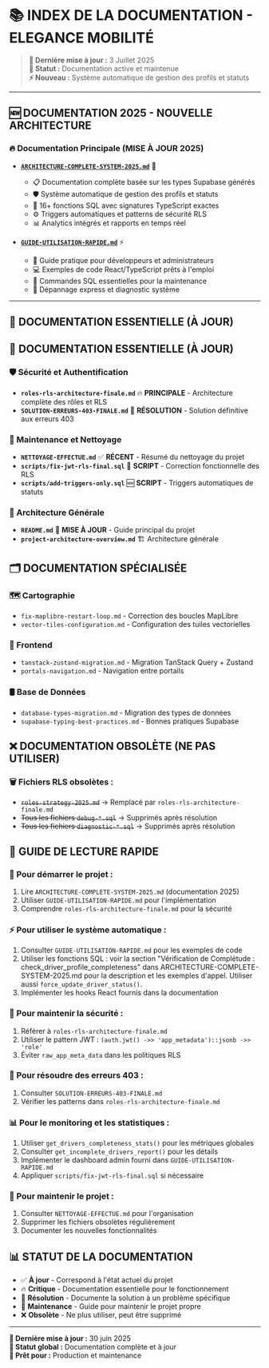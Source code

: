 # 📚 INDEX DE LA DOCUMENTATION - ELEGANCE MOBILITÉ

> **📅 Dernière mise à jour :** 3 Juillet 2025  
> **🎯 Statut :** Documentation active et maintenue  
> **⚡ Nouveau :** Système automatique de gestion des profils et statuts

---

## 🆕 **DOCUMENTATION 2025 - NOUVELLE ARCHITECTURE**

### **🔥 Documentation Principale (MISE À JOUR 2025)**
- **[`ARCHITECTURE-COMPLETE-SYSTEM-2025.md`](./ARCHITECTURE-COMPLETE-SYSTEM-2025.md)** 🌟
  - 📋 Documentation complète basée sur les types Supabase générés
  - 🛡️ Système automatique de gestion des profils et statuts
  - 🔧 16+ fonctions SQL avec signatures TypeScript exactes
  - ⚙️ Triggers automatiques et patterns de sécurité RLS
  - 📊 Analytics intégrés et rapports en temps réel

- **[`GUIDE-UTILISATION-RAPIDE.md`](./GUIDE-UTILISATION-RAPIDE.md)** ⚡
  - 🚀 Guide pratique pour développeurs et administrateurs
  - 💻 Exemples de code React/TypeScript prêts à l'emploi
  - 🔧 Commandes SQL essentielles pour la maintenance
  - 🐛 Dépannage express et diagnostic système

---

## 🎯 **DOCUMENTATION ESSENTIELLE (À JOUR)**

## 🎯 **DOCUMENTATION ESSENTIELLE (À JOUR)**

### **🛡️ Sécurité et Authentification**
- **`roles-rls-architecture-finale.md`** 🔥 **PRINCIPALE** - Architecture complète des rôles et RLS
- **`SOLUTION-ERREURS-403-FINALE.md`** 🎯 **RÉSOLUTION** - Solution définitive aux erreurs 403

### **🧹 Maintenance et Nettoyage**
- **`NETTOYAGE-EFFECTUE.md`** ✅ **RÉCENT** - Résumé du nettoyage du projet
- **`scripts/fix-jwt-rls-final.sql`** 🔧 **SCRIPT** - Correction fonctionnelle des RLS
- **`scripts/add-triggers-only.sql`** 🆕 **SCRIPT** - Triggers automatiques de statuts

### **📁 Architecture Générale**
- **`README.md`** 📖 **MISE À JOUR** - Guide principal du projet
- **`project-architecture-overview.md`** 🏗️ Architecture générale

## 🗂️ **DOCUMENTATION SPÉCIALISÉE**

### **🗺️ Cartographie**
- `fix-maplibre-restart-loop.md` - Correction des boucles MapLibre
- `vector-tiles-configuration.md` - Configuration des tuiles vectorielles

### **📱 Frontend**
- `tanstack-zustand-migration.md` - Migration TanStack Query + Zustand
- `portals-navigation.md` - Navigation entre portails

### **🛢️ Base de Données**
- `database-types-migration.md` - Migration des types de données
- `supabase-typing-best-practices.md` - Bonnes pratiques Supabase

## ❌ **DOCUMENTATION OBSOLÈTE (NE PAS UTILISER)**

### **🗑️ Fichiers RLS obsolètes :**
- ~~`roles-strategy-2025.md`~~ → Remplacé par `roles-rls-architecture-finale.md`
- ~~Tous les fichiers `debug-*.sql`~~ → Supprimés après résolution
- ~~Tous les fichiers `diagnostic-*.sql`~~ → Supprimés après résolution

## 🎯 **GUIDE DE LECTURE RAPIDE**

### **🚀 Pour démarrer le projet :**
1. Lire `ARCHITECTURE-COMPLETE-SYSTEM-2025.md` (documentation 2025)
2. Utiliser `GUIDE-UTILISATION-RAPIDE.md` pour l'implémentation
3. Comprendre `roles-rls-architecture-finale.md` pour la sécurité

### **⚡ Pour utiliser le système automatique :**
1. Consulter `GUIDE-UTILISATION-RAPIDE.md` pour les exemples de code
2. Utiliser les fonctions SQL : voir la section "Vérification de Complétude : check_driver_profile_completeness" dans ARCHITECTURE-COMPLETE-SYSTEM-2025.md pour la description et les exemples d'appel. Utiliser aussi `force_update_driver_status()`.
3. Implémenter les hooks React fournis dans la documentation

### **🔧 Pour maintenir la sécurité :**
1. Référer à `roles-rls-architecture-finale.md`
2. Utiliser le pattern JWT : `(auth.jwt() ->> 'app_metadata')::jsonb ->> 'role'`
3. Éviter `raw_app_meta_data` dans les politiques RLS

### **🐛 Pour résoudre des erreurs 403 :**
1. Consulter `SOLUTION-ERREURS-403-FINALE.md`
2. Vérifier les patterns dans `roles-rls-architecture-finale.md`

### **📊 Pour le monitoring et les statistiques :**
1. Utiliser `get_drivers_completeness_stats()` pour les métriques globales
2. Consulter `get_incomplete_drivers_report()` pour les détails
3. Implémenter le dashboard admin fourni dans `GUIDE-UTILISATION-RAPIDE.md`
3. Appliquer `scripts/fix-jwt-rls-final.sql` si nécessaire

### **🧹 Pour maintenir le projet :**
1. Consulter `NETTOYAGE-EFFECTUE.md` pour l'organisation
2. Supprimer les fichiers obsolètes régulièrement
3. Documenter les nouvelles fonctionnalités

## 📊 **STATUT DE LA DOCUMENTATION**

- ✅ **À jour** - Correspond à l'état actuel du projet
- 🔥 **Critique** - Documentation essentielle pour le fonctionnement
- 🎯 **Résolution** - Documente la solution à un problème spécifique
- 🧹 **Maintenance** - Guide pour maintenir le projet propre
- ❌ **Obsolète** - Ne plus utiliser, peut être supprimé

---

**📅 Dernière mise à jour :** 30 juin 2025  
**🎯 Statut global :** Documentation complète et à jour  
**🚀 Prêt pour :** Production et maintenance

